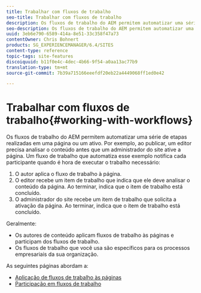 ```yaml
---
title: Trabalhar com fluxos de trabalho
seo-title: Trabalhar com fluxos de trabalho
description: Os fluxos de trabalho do AEM permitem automatizar uma série de etapas realizadas em uma página ou um ativo. Por exemplo, ao publicar, um editor precisa analisar o conteúdo antes que um administrador do site ative a página. Um fluxo de trabalho que automatiza esse exemplo notifica cada participante quando é hora de executar o trabalho necessário.
seo-description: Os fluxos de trabalho do AEM permitem automatizar uma série de etapas realizadas em uma página ou um ativo. Por exemplo, ao publicar, um editor precisa analisar o conteúdo antes que um administrador do site ative a página. Um fluxo de trabalho que automatiza esse exemplo notifica cada participante quando é hora de executar o trabalho necessário.
uuid: 3eb6e790-6589-414a-8e51-33c358f47a73
contentOwner: Chris Bohnert
products: SG_EXPERIENCEMANAGER/6.4/SITES
content-type: reference
topic-tags: site-features
discoiquuid: b11f0e4c-4dec-4b66-9f54-a0aa13ac77b9
translation-type: tm+mt
source-git-commit: 7b39a715166eeefdf20eb22a4449068ff1ed0e42

---
```



# Trabalhar com fluxos de trabalho{#working-with-workflows}

Os fluxos de trabalho do AEM permitem automatizar uma série de etapas realizadas em uma página ou um ativo. Por exemplo, ao publicar, um editor precisa analisar o conteúdo antes que um administrador do site ative a página. Um fluxo de trabalho que automatiza esse exemplo notifica cada participante quando é hora de executar o trabalho necessário:

1. O autor aplica o fluxo de trabalho à página.
1. O editor recebe um item de trabalho que indica que ele deve analisar o conteúdo da página. Ao terminar, indica que o item de trabalho está concluído.
1. O administrador do site recebe um item de trabalho que solicita a ativação da página. Ao terminar, indica que o item de trabalho está concluído.

Geralmente:

* Os autores de conteúdo aplicam fluxos de trabalho às páginas e participam dos fluxos de trabalho.
* Os fluxos de trabalho que você usa são específicos para os processos empresariais da sua organização.

As seguintes páginas abordam a:

* [Aplicação de fluxos de trabalho às páginas](/help/sites-classic-ui-authoring/classic-workflows-applying.md)
* [Participação em fluxos de trabalho](/help/sites-classic-ui-authoring/classic-workflows-participating.md)


